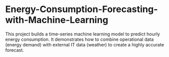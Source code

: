 # Energy-Consumption-Forecasting-with-Machine-Learning
This project builds a time-series machine learning model to predict hourly energy consumption. It demonstrates how to combine operational data (energy demand) with external IT data (weather) to create a highly accurate forecast.
